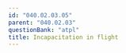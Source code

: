 ```yaml
---
id: "040.02.03.05"
parent: "040.02.03"
questionBank: "atpl"
title: Incapacitation in flight
---
```

